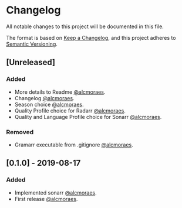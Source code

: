 # Changelog
All notable changes to this project will be documented in this file.

The format is based on [Keep a Changelog](https://keepachangelog.com/en/1.0.0/),
and this project adheres to [Semantic Versioning](https://semver.org/spec/v2.0.0.html).

## [Unreleased]

### Added
- More details to Readme [@alcmoraes](https://github.com/alcmoraes).
- Changelog [@alcmoraes](https://github.com/alcmoraes).
- Season choice [@alcmoraes](https://github.com/alcmoraes).
- Quality Profile choice for Radarr [@alcmoraes](https://github.com/alcmoraes).
- Quality and Language Profile choice for Sonarr [@alcmoraes](https://github.com/alcmoraes).
### Removed
- Gramarr executable from .gitignore [@alcmoraes](https://github.com/alcmoraes).

## [0.1.0] - 2019-08-17
### Added
- Implemented sonarr [@alcmoraes](https://github.com/alcmoraes).
- First release [@alcmoraes](https://github.com/alcmoraes).